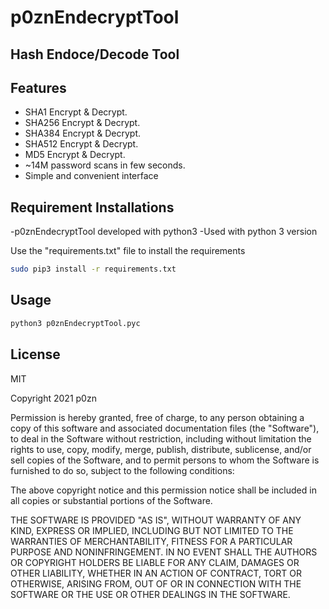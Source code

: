 # p0znEndecryptTool
## Hash Endoce/Decode Tool

## Features

- SHA1 Encrypt & Decrypt.
- SHA256 Encrypt & Decrypt.
- SHA384 Encrypt & Decrypt.
- SHA512 Encrypt & Decrypt.
- MD5 Encrypt & Decrypt.
- ~14M password scans in few seconds.
- Simple and convenient interface

## Requirement Installations

-p0znEndecryptTool developed with python3 
-Used with python 3 version

Use the "requirements.txt" file to install the requirements

```sh
sudo pip3 install -r requirements.txt
```

## Usage

```sh
python3 p0znEndecryptTool.pyc  
```

## License

MIT

Copyright 2021 p0zn

Permission is hereby granted, free of charge, to any person obtaining a copy of this software and associated documentation files (the "Software"), to deal in the Software without restriction, including without limitation the rights to use, copy, modify, merge, publish, distribute, sublicense, and/or sell copies of the Software, and to permit persons to whom the Software is furnished to do so, subject to the following conditions:

The above copyright notice and this permission notice shall be included in all copies or substantial portions of the Software.

THE SOFTWARE IS PROVIDED "AS IS", WITHOUT WARRANTY OF ANY KIND, EXPRESS OR IMPLIED, INCLUDING BUT NOT LIMITED TO THE WARRANTIES OF MERCHANTABILITY, FITNESS FOR A PARTICULAR PURPOSE AND NONINFRINGEMENT. IN NO EVENT SHALL THE AUTHORS OR COPYRIGHT HOLDERS BE LIABLE FOR ANY CLAIM, DAMAGES OR OTHER LIABILITY, WHETHER IN AN ACTION OF CONTRACT, TORT OR OTHERWISE, ARISING FROM, OUT OF OR IN CONNECTION WITH THE SOFTWARE OR THE USE OR OTHER DEALINGS IN THE SOFTWARE.


